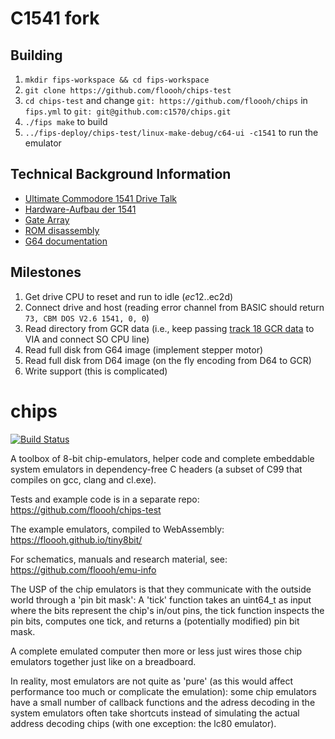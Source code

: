 # C1541 fork

## Building

1. `mkdir fips-workspace && cd fips-workspace`
2. `git clone https://github.com/floooh/chips-test`
3. `cd chips-test` and change `git: https://github.com/floooh/chips` in `fips.yml` to `git: git@github.com:c1570/chips.git`
4. `./fips make` to build
5. `../fips-deploy/chips-test/linux-make-debug/c64-ui -c1541` to run the emulator

## Technical Background Information

* [Ultimate Commodore 1541 Drive Talk](https://www.youtube.com/watch?v=_1jXExwse08)
* [Hardware-Aufbau der 1541](https://www.c64-wiki.de/wiki/Hardware-Aufbau_der_1541)
* [Gate Array](/docs/PN325572.png)
* [ROM disassembly](https://g3sl.github.io/c1541rom.html)
* [G64 documentation](http://www.unusedino.de/ec64/technical/formats/g64.html)

## Milestones

1. Get drive CPU to reset and run to idle ($ec12..$ec2d)
2. Connect drive and host (reading error channel from BASIC should return `73, CBM DOS V2.6 1541, 0, 0`)
3. Read directory from GCR data (i.e., keep passing [track 18 GCR data](/docs/1541_test_demo_track18gcr.h) to VIA and connect SO CPU line)
4. Read full disk from G64 image (implement stepper motor)
5. Read full disk from D64 image (on the fly encoding from D64 to GCR)
6. Write support (this is complicated)

# chips

[![Build Status](https://github.com/floooh/chips/workflows/build_and_test/badge.svg)](https://github.com/floooh/chips/actions)

A toolbox of 8-bit chip-emulators, helper code and complete embeddable
system emulators in dependency-free C headers (a subset of C99 that
compiles on gcc, clang and cl.exe).

Tests and example code is in a separate repo: https://github.com/floooh/chips-test

The example emulators, compiled to WebAssembly: https://floooh.github.io/tiny8bit/

For schematics, manuals and research material, see: https://github.com/floooh/emu-info

The USP of the chip emulators is that they communicate with the outside world through
a 'pin bit mask': A 'tick' function takes an uint64_t as input where the bits
represent the chip's in/out pins, the tick function inspects the pin
bits, computes one tick, and returns a (potentially modified) pin bit mask.

A complete emulated computer then more or less just wires those chip emulators
together just like on a breadboard.

In reality, most emulators are not quite as 'pure' (as this would affect performance
too much or complicate the emulation): some chip emulators have a small number
of callback functions and the adress decoding in the system emulators often
take shortcuts instead of simulating the actual address decoding chips
(with one exception: the lc80 emulator).
